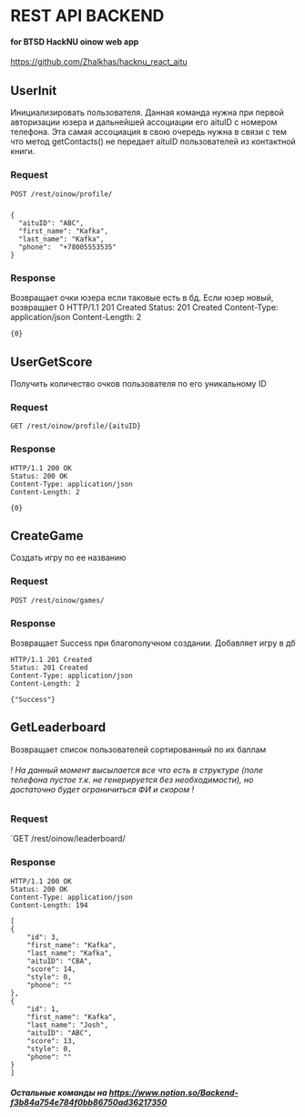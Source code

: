 # REST API BACKEND
#### for BTSD HackNU oinow web app
https://github.com/Zhalkhas/hacknu_react_aitu

## UserInit
Инициализировать пользователя. Данная команда нужна при первой авторизации юзера и дальнейшей ассоциации его aituID с номером телефона. Эта самая ассоциация в свою очередь нужна в связи с тем что метод getContacts() не передает aituID пользователей из контактной книги.

### Request

`POST /rest/oinow/profile/`
#####
    {
      "aituID": "ABC",
      "first_name": "Kafka",
      "last_name": "Kafka",
      "phone":  "+78005553535"
    }

### Response
Возвращает очки юзера если таковые есть в бд. Если юзер новый, возвращает 0
    HTTP/1.1 201 Created
    Status: 201 Created
    Content-Type: application/json
    Content-Length: 2
    
    {0}


## UserGetScore
Получить количество очков пользователя по его уникальному ID
### Request

`GET /rest/oinow/profile/{aituID}`

### Response

    HTTP/1.1 200 OK
    Status: 200 OK
    Content-Type: application/json
    Content-Length: 2
    
    {0}

## CreateGame
Создать игру по ее названию

### Request

`POST /rest/oinow/games/`

### Response
Возвращает Success при благополучном создании. Добавляет игру в дб

    HTTP/1.1 201 Created
    Status: 201 Created
    Content-Type: application/json
    Content-Length: 2
    
    {"Success"}
    
## GetLeaderboard
Возвращает список пользователей сортированный по их баллам
###### ! На данный момент высылается все что есть в структуре (поле телефона пустое т.к. не генерируется без необходимости), но достаточно будет ограничиться ФИ и скором !
### Request

`GET /rest/oinow/leaderboard/
  
### Response

    HTTP/1.1 200 OK
    Status: 200 OK
    Content-Type: application/json
    Content-Length: 194

    [
    {
        "id": 3,
        "first_name": "Kafka",
        "last_name": "Kafka",
        "aituID": "CBA",
        "score": 14,
        "style": 0,
        "phone": ""
    },
    {
        "id": 1,
        "first_name": "Kafka",
        "last_name": "Josh",
        "aituID": "ABC",
        "score": 13,
        "style": 0,
        "phone": ""
    }
    ]

##### Остальные команды на https://www.notion.so/Backend-f3b84a754e784f0bb86750ad36217350


